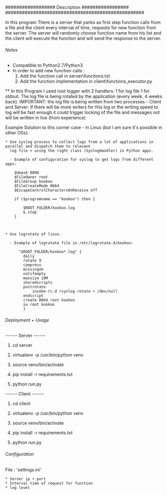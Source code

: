 ##################  Description  #################
##################################################

In this program There is a server that yanks as first step function calls from a file
and the client every interval of time, requests for new function from the server.
The server will randomly choose function name from his list and the client will execute
the function and will send the response to the server.

######  Notes  ######

* Compatible to Python2.7/Python3
* In order to add new function calls :
  1. Add the function call in server\functions.txt
  2. Add the function implementation in client\functions_executor.py

** In this Program I used root logger with 2 handlers: 1 for log file 1 for stdout.
   The log file is being rotated by the application (every week, 4 weeks back).
   IMPORTANT: the log file is being written from two processes - Client and Server.
              If there will be more writers for this log or the writing speed to log will be fast enough it could
              trigger locking of the file and messages not will be written in live (from experience)

   Example Solution to this corner case - in Linux (but I am sure it's possible in other OSs):

    * Use syslog process to collect logs from a lot of applications in parallel and dispatch them to relevant
      log file + using the right class (SyslogHandler) in Python apps.

      - Example of configuration for syslog to get logs from different apps:

        $Umask 0000
        $FileOwner root
        $FileGroup kookoo
        $FileCreateMode 0664
        $EscapeControlCharactersOnReceive off

        if ($programname == "kookoo") then {

            $ROOT_FOLDER/kookoo.log
            & stop
        }



    * Use logrotate of linux.

      - Example of logrotate file in /etc/logrotate.d/kookoo:

          "$ROOT_FOLDER/kookoo*.log" {
            daily
            rotate 9
            compress
            missingok
            notifempty
            maxsize 10M
            sharedscripts
            postrotate
                invoke-rc.d rsyslog rotate > /dev/null
            endscript
            create 0664 root kookoo
            su root kookoo
            }



######  Deployment  +  Usage  ######

------ Server ------

1. cd server

2. virtualenv -p /usr/bin/python venv

3. source venv/bin/activate

4. pip install -r requirements.txt

5. python run.py

------ Client ------

1. cd client

2. virtualenv -p /usr/bin/python venv

3. source venv/bin/activate

4. pip install -r requirements.txt

5. python run.py


######  Configuration  ######

File : 'settings.ini'

    * Server ip + port
    * Interval time of request for function
    * log level
